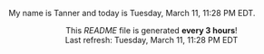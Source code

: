 My name is Tanner and today is Tuesday, March 11, 11:28 PM EDT.

<p align="center">This <i>README</i> file is generated <b>every 3 hours</b>!</br>Last refresh: Tuesday, March 11, 11:28 PM EDT<br /></p>
